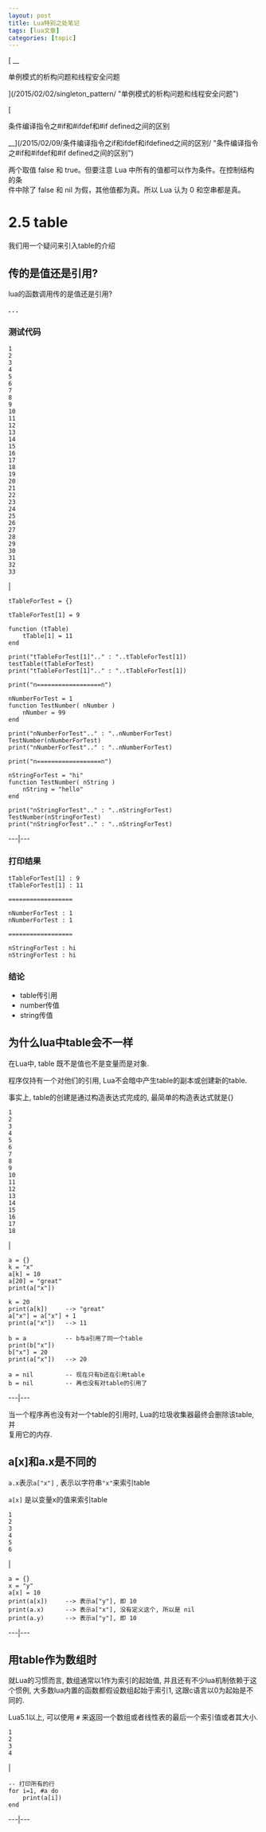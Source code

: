 ```yaml
---
layout: post
title: Lua特别之处笔记 
tags: [lua文章]
categories: [topic]
---
```

[ __

单例模式的析构问题和线程安全问题

](/2015/02/02/singleton_pattern/ "单例模式的析构问题和线程安全问题")

[

条件编译指令之#if和#ifdef和#if defined之间的区别

__](/2015/02/09/条件编译指令之if和ifdef和ifdefined之间的区别/ "条件编译指令之#if和#ifdef和#if
defined之间的区别")

两个取值 false 和 true。但要注意 Lua 中所有的值都可以作为条件。在控制结构的条  
件中除了 false 和 nil 为假，其他值都为真。所以 Lua 认为 0 和空串都是真。

# 2.5 table

我们用一个疑问来引入table的介绍

## 传的是值还是引用?

lua的函数调用传的是值还是引用?

**. . .**

### 测试代码

    
    
    1  
    2  
    3  
    4  
    5  
    6  
    7  
    8  
    9  
    10  
    11  
    12  
    13  
    14  
    15  
    16  
    17  
    18  
    19  
    20  
    21  
    22  
    23  
    24  
    25  
    26  
    27  
    28  
    29  
    30  
    31  
    32  
    33  
    

|

    
    
    tTableForTest = {}  
      
    tTableForTest[1] = 9  
      
    function (tTable)  
        tTable[1] = 11  
    end  
      
    print("tTableForTest[1]".." : "..tTableForTest[1])  
    testTable(tTableForTest)  
    print("tTableForTest[1]".." : "..tTableForTest[1])  
      
    print("n==================n")  
      
    nNumberForTest = 1  
    function TestNumber( nNumber )  
        nNumber = 99  
    end  
      
    print("nNumberForTest".." : "..nNumberForTest)  
    TestNumber(nNumberForTest)  
    print("nNumberForTest".." : "..nNumberForTest)  
      
    print("n==================n")  
      
    nStringForTest = "hi"  
    function TestNumber( nString )  
        nString = "hello"  
    end  
      
    print("nStringForTest".." : "..nStringForTest)  
    TestNumber(nStringForTest)  
    print("nStringForTest".." : "..nStringForTest)  
      
  
---|---  
  
### 打印结果

    
    
    tTableForTest[1] : 9
    tTableForTest[1] : 11
    
    ==================
    
    nNumberForTest : 1
    nNumberForTest : 1
    
    ==================
    
    nStringForTest : hi
    nStringForTest : hi
    

### 结论

  * table传引用
  * number传值
  * string传值

## 为什么lua中table会不一样

在Lua中, table 既不是值也不是变量而是对象.

程序仅持有一个对他们的引用, Lua不会暗中产生table的副本或创建新的table.

事实上, table的创建是通过构造表达式完成的, 最简单的构造表达式就是{}

    
    
    1  
    2  
    3  
    4  
    5  
    6  
    7  
    8  
    9  
    10  
    11  
    12  
    13  
    14  
    15  
    16  
    17  
    18  
    

|

    
    
    a = {}  
    k = "x"  
    a[k] = 10  
    a[20] = "great"  
    print(a["x"])     
      
    k = 20  
    print(a[k])     --> "great"  
    a["x"] = a["x"] + 1  
    print(a["x"])   --> 11  
      
    b = a           -- b与a引用了同一个table  
    print(b["x"])     
    b["x"] = 20  
    print(a["x"])   --> 20  
      
    a = nil         -- 现在只有b还在引用table  
    b = nil         -- 再也没有对table的引用了  
      
  
---|---  
  
当一个程序再也没有对一个table的引用时, Lua的垃圾收集器最终会删除该table, 并  
复用它的内存.

## a[x]和a.x是不同的

`a.x`表示`a["x"]` , 表示以字符串`"x"`来索引table

`a[x]` 是以变量x的值来索引table

    
    
    1  
    2  
    3  
    4  
    5  
    6  
    

|

    
    
    a = {}  
    x = "y"  
    a[x] = 10  
    print(a[x])     --> 表示a["y"], 即 10  
    print(a.x)      --> 表示a["x"], 没有定义这个, 所以是 nil  
    print(a.y)      --> 表示a["y"], 即 10  
      
  
---|---  
  
## 用table作为数组时

就Lua的习惯而言, 数组通常以1作为索引的起始值, 并且还有不少lua机制依赖于这个惯例, 大多数lua内置的函数都假设数组起始于索引1,
这跟c语言以0为起始是不同的.

Lua5.1以上, 可以使用 `#` 来返回一个数组或者线性表的最后一个索引值或者其大小.

    
    
    1  
    2  
    3  
    4  
    

|

    
    
    -- 打印所有的行  
    for i=1, #a do  
        print(a[i])  
    end  
      
  
---|---